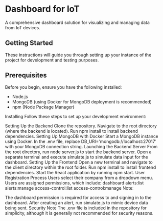 <h1>Dashboard for IoT</h1>
A comprehensive dashboard solution for visualizing and managing data from IoT devices.

<h2>Getting Started</h2>
These instructions will guide you through setting up your instance of the project for development and testing purposes.

<h2>Prerequisites</h2>
Before you begin, ensure you have the following installed:

- Node.js
- MongoDB (using Docker for MongoDB deployment is recommended)
- npm (Node Package Manager)


Installing
Follow these steps to set up your development environment:

Setting Up the Backend
Clone the repository.
Navigate to the root directory (where the backend is located).
Run npm install to install backend dependencies.
Setting Up MongoDB with Docker
Start a MongoDB instance using Docker.
In the .env file, replace DB_URI='mongodb://localhost:27017' with your MongoDB connection string.
Launching the Backend Server
From the root directory, run node server.js to start the backend server.
Open a separate terminal and execute simulate.js to simulate data input for the dashboard.
Setting Up the Frontend
Open a new terminal and navigate to the client directory within the root folder.
Run npm install to install frontend dependencies.
Start the React application by running npm start.
User Registration Process
Users select their company from a dropdown menu.
Users are assigned permissions, which include:
dashboard
alerts:list
alerts:manage
access-control:list
access-control:manage
Note:

The dashboard permission is required for access to and signing in to the dashboard.
After creating an alert, run simulate.js to mimic device data being sent.
Security Note
The .env file is included in the repository for simplicity, although it is generally not recommended for security reasons.
